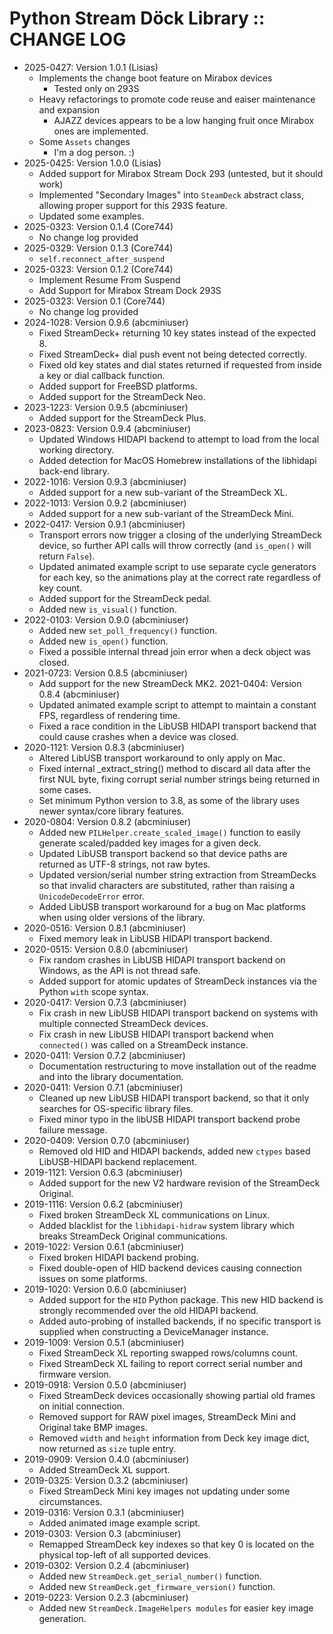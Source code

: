 # Python Stream Döck Library :: CHANGE LOG

* 2025-0427: Version 1.0.1 (Lisias)
	+ Implements the change boot feature on Mirabox devices
		- Tested only on 293S
	+ Heavy refactorings to promote code reuse and eaiser maintenance and expansion
		- AJAZZ devices appears to be a low hanging fruit once Mirabox ones are implemented.
	+ Some `Assets` changes
		- I'm a dog person. :)
* 2025-0425: Version 1.0.0 (Lisias)
	+ Added support for Mirabox Stream Dock 293 (untested, but it should work)
	+ Implemented "Secondary Images" into `SteamDeck` abstract class, allowing proper support for this 293S feature.
	+ Updated some examples. 
* 2025-0323: Version 0.1.4 (Core744)
	+ No change log provided
* 2025-0329: Version 0.1.3 (Core744)
	+ `self.reconnect_after_suspend`
* 2025-0323: Version 0.1.2 (Core744)
	+ Implement Resume From Suspend
	+ Add Support for Mirabox Stream Dock 293S
* 2025-0323: Version 0.1 (Core744)
	+ No change log provided
* 2024-1028: Version 0.9.6 (abcminiuser)
	+ Fixed StreamDeck+ returning 10 key states instead of the expected 8.
	+ Fixed StreamDeck+ dial push event not being detected correctly.
	+ Fixed old key states and dial states returned if requested from inside a key or dial callback function.
	+ Added support for FreeBSD platforms.
	+ Added support for the StreamDeck Neo.
* 2023-1223: Version 0.9.5 (abcminiuser)
	+ Added support for the StreamDeck Plus.
* 2023-0823: Version 0.9.4 (abcminiuser)
	+ Updated Windows HIDAPI backend to attempt to load from the local working directory.
	+ Added detection for MacOS Homebrew installations of the libhidapi back-end library.
* 2022-1016: Version 0.9.3 (abcminiuser)
	+ Added support for a new sub-variant of the StreamDeck XL.
* 2022-1013: Version 0.9.2 (abcminiuser)
	+ Added support for a new sub-variant of the StreamDeck Mini.
* 2022-0417: Version 0.9.1 (abcminiuser)
	+ Transport errors now trigger a closing of the underlying StreamDeck device, so further API calls will throw correctly (and ``is_open()`` will return ``False``).
	+ Updated animated example script to use separate cycle generators for each key, so the animations play at the correct rate regardless of key count.
	+ Added support for the StreamDeck pedal.
	+ Added new `is_visual()` function.
* 2022-0103: Version 0.9.0 (abcminiuser)
	+ Added new `set_poll_frequency()` function.
	+ Added new `is_open()` function.
	+ Fixed a possible internal thread join error when a deck object was closed.
* 2021-0723: Version 0.8.5 (abcminiuser)
	+ Add support for the new StreamDeck MK2.
2021-0404: Version 0.8.4 (abcminiuser)
	+ Updated animated example script to attempt to maintain a constant FPS, regardless of rendering time.
	+ Fixed a race condition in the LibUSB HIDAPI transport backend that could cause crashes when a device was closed.
* 2020-1121: Version 0.8.3 (abcminiuser)
	+ Altered LibUSB transport workaround to only apply on Mac.
	+ Fixed internal _extract_string() method to discard all data after the first NUL byte, fixing corrupt serial number strings being returned in some cases.
	+ Set minimum Python version to 3.8, as some of the library uses newer syntax/core library features.
* 2020-0804: Version 0.8.2 (abcminiuser)
	+ Added new ``PILHelper.create_scaled_image()`` function to easily generate scaled/padded key images for a given deck.
	+ Updated LibUSB transport backend so that device paths are returned as UTF-8 strings, not raw bytes.
	+ Updated version/serial number string extraction from StreamDecks so that invalid characters are substituted, rather than raising a ``UnicodeDecodeError`` error.
	+ Added LibUSB transport workaround for a bug on Mac platforms when using older versions of the library.
* 2020-0516: Version 0.8.1 (abcminiuser)
	+ Fixed memory leak in LibUSB HIDAPI transport backend.
* 2020-0515: Version 0.8.0 (abcminiuser)
	+ Fix random crashes in LibUSB HIDAPI transport backend on Windows, as the API is not thread safe.
	+ Added support for atomic updates of StreamDeck instances via the Python ``with`` scope syntax.
* 2020-0417: Version 0.7.3 (abcminiuser)
	+ Fix crash in new LibUSB HIDAPI transport backend on systems with multiple connected StreamDeck devices.
	+ Fix crash in new LibUSB HIDAPI transport backend when ``connected()`` was called on a StreamDeck instance.
* 2020-0411: Version 0.7.2 (abcminiuser)
	+ Documentation restructuring to move installation out of the readme and into the library documentation.
* 2020-0411: Version 0.7.1 (abcminiuser)
	+ Cleaned up new LibUSB HIDAPI transport backend, so that it only searches for OS-specific library files.
	+ Fixed minor typo in the libUSB HIDAPI transport backend probe failure message.
* 2020-0409: Version 0.7.0 (abcminiuser)
	+ Removed old HID and HIDAPI backends, added new ``ctypes`` based LibUSB-HIDAPI backend replacement.
* 2019-1121: Version 0.6.3 (abcminiuser)
	+ Added support for the new V2 hardware revision of the StreamDeck Original.
* 2019-1116: Version 0.6.2 (abcminiuser)
	+ Fixed broken StreamDeck XL communications on Linux.
	+ Added blacklist for the ``libhidapi-hidraw`` system library which breaks StreamDeck Original communications.
* 2019-1022: Version 0.6.1 (abcminiuser)
	+ Fixed broken HIDAPI backend probing.
	+ Fixed double-open of HID backend devices causing connection issues on some platforms.
* 2019-1020: Version 0.6.0 (abcminiuser)
	+ Added support for the ``HID`` Python package. This new HID backend is strongly recommended over the old HIDAPI backend.
	+ Added auto-probing of installed backends, if no specific transport is supplied when constructing a DeviceManager instance.
* 2019-1009: Version 0.5.1 (abcminiuser)
	+ Fixed StreamDeck XL reporting swapped rows/columns count.
	+ Fixed StreamDeck XL failing to report correct serial number and firmware version.
* 2019-0918: Version 0.5.0 (abcminiuser)
	+ Fixed StreamDeck devices occasionally showing partial old frames on initial connection.
	+ Removed support for RAW pixel images, StreamDeck Mini and Original take BMP images.
	+ Removed ``width`` and ``height`` information from Deck key image dict, now returned as ``size`` tuple entry.
* 2019-0909: Version 0.4.0 (abcminiuser)
	+ Added StreamDeck XL support.
* 2019-0325: Version 0.3.2 (abcminiuser)
	+ Fixed StreamDeck Mini key images not updating under some circumstances.
* 2019-0316: Version 0.3.1 (abcminiuser)
	+ Added animated image example script.
* 2019-0303: Version 0.3 (abcminiuser)
	+ Remapped StreamDeck key indexes so that key 0 is located on the physical
	  top-left of all supported devices.
* 2019-0302: Version 0.2.4 (abcminiuser)
	+ Added new ``StreamDeck.get_serial_number()`` function.
	+ Added new ``StreamDeck.get_firmware_version()`` function.
* 2019-0223: Version 0.2.3 (abcminiuser)
	+ Added new ``StreamDeck.ImageHelpers modules`` for easier key image generation.
